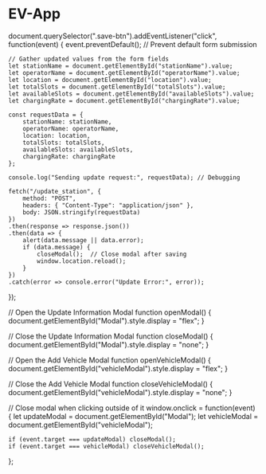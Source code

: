 # EV-App
document.querySelector(".save-btn").addEventListener("click", function(event) {
    event.preventDefault(); // Prevent default form submission

    // Gather updated values from the form fields
    let stationName = document.getElementById("stationName").value;
    let operatorName = document.getElementById("operatorName").value;
    let location = document.getElementById("location").value;
    let totalSlots = document.getElementById("totalSlots").value;
    let availableSlots = document.getElementById("availableSlots").value;
    let chargingRate = document.getElementById("chargingRate").value;

    const requestData = {
        stationName: stationName,
        operatorName: operatorName,
        location: location,
        totalSlots: totalSlots,
        availableSlots: availableSlots,
        chargingRate: chargingRate
    };

    console.log("Sending update request:", requestData); // Debugging

    fetch("/update_station", {
        method: "POST",
        headers: { "Content-Type": "application/json" },
        body: JSON.stringify(requestData)
    })
    .then(response => response.json())
    .then(data => {
        alert(data.message || data.error);
        if (data.message) {
            closeModal();  // Close modal after saving
            window.location.reload();
        }
    })
    .catch(error => console.error("Update Error:", error));
});

// Open the Update Information Modal
function openModal() {
    document.getElementById("Modal").style.display = "flex";
}

// Close the Update Information Modal
function closeModal() {
    document.getElementById("Modal").style.display = "none";
}

// Open the Add Vehicle Modal
function openVehicleModal() {
    document.getElementById("vehicleModal").style.display = "flex";
}

// Close the Add Vehicle Modal
function closeVehicleModal() {
    document.getElementById("vehicleModal").style.display = "none";
}

// Close modal when clicking outside of it
window.onclick = function(event) {
    let updateModal = document.getElementById("Modal");
    let vehicleModal = document.getElementById("vehicleModal");

    if (event.target === updateModal) closeModal();
    if (event.target === vehicleModal) closeVehicleModal();
};
